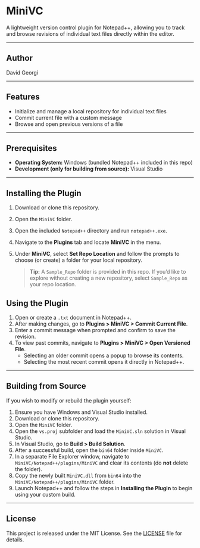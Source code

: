 # MiniVC

A lightweight version control plugin for Notepad++, allowing you to track and browse revisions of individual text files directly within the editor.

---

## Author

David Georgi

---

## Features

- Initialize and manage a local repository for individual text files
- Commit current file with a custom message
- Browse and open previous versions of a file

---

## Prerequisites

- **Operating System:** Windows (bundled Notepad++ included in this repo)
- **Development (only for building from source):** Visual Studio

---

## Installing the Plugin

1. Download or clone this repository.
2. Open the `MiniVC` folder.
3. Open the included `Notepad++` directory and run `notepad++.exe`.
4. Navigate to the **Plugins** tab and locate **MiniVC** in the menu.
5. Under **MiniVC**, select **Set Repo Location** and follow the prompts to choose (or create) a folder for your local repository. 

   > **Tip:** A `Sample_Repo` folder is provided in this repo. If you’d like to explore without creating a new repository, select `Sample_Repo` as your repo location.

## Using the Plugin

1. Open or create a `.txt` document in Notepad++.
2. After making changes, go to **Plugins > MiniVC > Commit Current File**.
3. Enter a commit message when prompted and confirm to save the revision.
4. To view past commits, navigate to **Plugins > MiniVC > Open Versioned File**.
   - Selecting an older commit opens a popup to browse its contents.
   - Selecting the most recent commit opens it directly in Notepad++.

---

## Building from Source

If you wish to modify or rebuild the plugin yourself:

1. Ensure you have Windows and Visual Studio installed.
2. Download or clone this repository.
3. Open the `MiniVC` folder.
4. Open the `vs.proj` subfolder and load the `MiniVC.sln` solution in Visual Studio.
5. In Visual Studio, go to **Build > Build Solution**.
6. After a successful build, open the `bin64` folder inside `MiniVC`.
7. In a separate File Explorer window, navigate to `MiniVC/Notepad++/plugins/MiniVC` and clear its contents (do **not** delete the folder).
8. Copy the newly built `MiniVC.dll` from `bin64` into the `MiniVC/Notepad++/plugins/MiniVC` folder.
9. Launch Notepad++ and follow the steps in **Installing the Plugin** to begin using your custom build.

---

## License

This project is released under the MIT License. See the [LICENSE](LICENSE) file for details.

